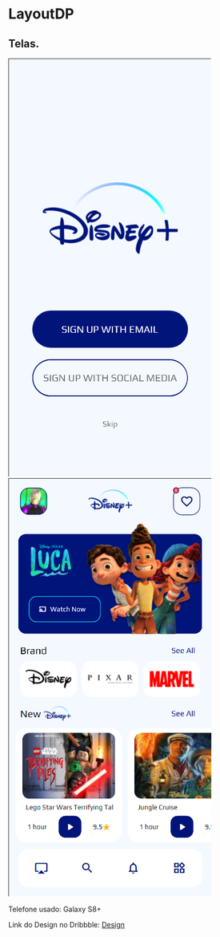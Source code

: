 # LayoutDP

## Telas.

![Login Page](layoutdp/assets/images/loginPageImage.png)
![Home Page](layoutdp/assets/images/homePageImage.png)

Telefone usado:
Galaxy S8+

Link do Design no Dribbble:
[Design](https://dribbble.com/shots/16664445-Disney-App-Redesign-Free-Download)

